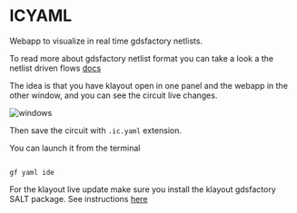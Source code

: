 # ICYAML

Webapp to visualize in real time gdsfactory netlists.

To read more about gdsfactory netlist format you can take a look a the netlist driven flows [docs](https://gdsfactory.github.io/gdsfactory/notebooks/07_yaml_component.html)

The idea is that you have klayout open in one panel and the webapp in the other window, and you can see the circuit live changes.

![windows](https://i.imgur.com/xKCxSpp.png)


Then save the circuit with `.ic.yaml` extension.


You can launch it from the terminal


```

gf yaml ide

```


For the klayout live update make sure you install the klayout gdsfactory SALT package. See instructions [here](https://gdsfactory.github.io/gdsfactory/notebooks/00_klayout.html)
